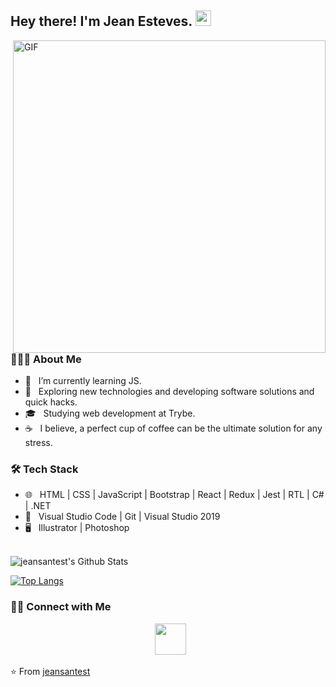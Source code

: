 <h2> Hey there! I'm Jean Esteves. <img src="https://github.com/souvikguria98/souvikguria98/blob/master/Hi.gif" width="25"></h2>
<img align="right" alt="GIF" src="https://i.pinimg.com/originals/f0/f0/d9/f0f0d932d6e39c7af5aa305cbd8da735.gif" width="500"/>

<h3> 👨🏻‍💻 About Me </h3>

- 🔭 &nbsp; I’m currently learning JS.
- 🤔 &nbsp; Exploring new technologies and developing software solutions and quick hacks.
- 🎓 &nbsp; Studying web development at Trybe.
- ☕ &nbsp; I believe, a perfect cup of coffee can be the ultimate solution for any stress. 

<h3>🛠 Tech Stack</h3>

 
- 🌐 &nbsp; HTML | CSS | JavaScript | Bootstrap | React | Redux | Jest | RTL | C# | .NET
- 🔧 &nbsp; Visual Studio Code | Git | Visual Studio 2019
- 🖥 &nbsp; Illustrator | Photoshop

<br>

<img align="center" src="https://github-readme-stats.vercel.app/api?username=jeansantest&include_all_commits=true&count_private=true&show_icons=true&line_height=20&title_color=7A7ADB&icon_color=2234AE&text_color=D3D3D3&bg_color=0,000000,130F40" alt="jeansantest's Github Stats">

</br>

[![Top Langs](https://github-readme-stats.vercel.app/api/top-langs/?username=jeansantest&layout=compact&text_color=daf7dc&bg_color=151515)](https://github.com/jeansantest/github-readme-stats)


<h3> 🤝🏻 Connect with Me </h3>

<p align="center"> 
&nbsp; <a href="https://www.linkedin.com/in/jeanesteves/" target="_blank" rel="noopener noreferrer"><img src="https://img.icons8.com/plasticine/100/000000/linkedin.png" width="50" /></a>
</p>

⭐️ From [jeansantest](https://github.com/jeansantest)
